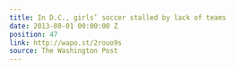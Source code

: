 ```yaml
---
title: In D.C., girls’ soccer stalled by lack of teams
date: 2013-08-01 00:00:00 Z
position: 47
link: http://wapo.st/2rouo9s
source: The Washington Post
---
```


